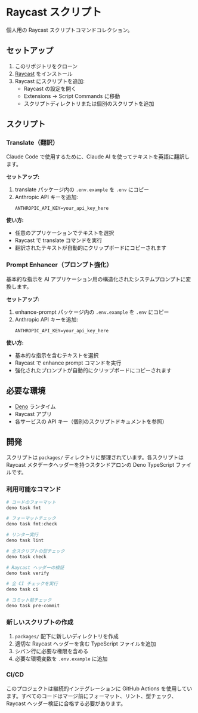 # Raycast スクリプト

個人用の Raycast スクリプトコマンドコレクション。

## セットアップ

1. このリポジトリをクローン
2. [Raycast](https://raycast.com/) をインストール
3. Raycast にスクリプトを追加:
   - Raycast の設定を開く
   - Extensions → Script Commands に移動
   - スクリプトディレクトリまたは個別のスクリプトを追加

## スクリプト

### Translate（翻訳）

Claude Code で使用するために、Claude AI を使ってテキストを英語に翻訳します。

**セットアップ:**

1. translate パッケージ内の `.env.example` を `.env` にコピー
2. Anthropic API キーを追加:
   ```
   ANTHROPIC_API_KEY=your_api_key_here
   ```

**使い方:**

- 任意のアプリケーションでテキストを選択
- Raycast で translate コマンドを実行
- 翻訳されたテキストが自動的にクリップボードにコピーされます

### Prompt Enhancer（プロンプト強化）

基本的な指示を AI アプリケーション用の構造化されたシステムプロンプトに変換します。

**セットアップ:**

1. enhance-prompt パッケージ内の `.env.example` を `.env` にコピー
2. Anthropic API キーを追加:
   ```
   ANTHROPIC_API_KEY=your_api_key_here
   ```

**使い方:**

- 基本的な指示を含むテキストを選択
- Raycast で enhance prompt コマンドを実行
- 強化されたプロンプトが自動的にクリップボードにコピーされます

## 必要な環境

- [Deno](https://deno.land/) ランタイム
- Raycast アプリ
- 各サービスの API キー（個別のスクリプトドキュメントを参照）

## 開発

スクリプトは `packages/` ディレクトリに整理されています。各スクリプトは Raycast
メタデータヘッダーを持つスタンドアロンの Deno TypeScript ファイルです。

### 利用可能なコマンド

```bash
# コードのフォーマット
deno task fmt

# フォーマットチェック
deno task fmt:check

# リンター実行
deno task lint

# 全スクリプトの型チェック
deno task check

# Raycast ヘッダーの検証
deno task verify

# 全 CI チェックを実行
deno task ci

# コミット前チェック
deno task pre-commit
```

### 新しいスクリプトの作成

1. `packages/` 配下に新しいディレクトリを作成
2. 適切な Raycast ヘッダーを含む TypeScript ファイルを追加
3. シバン行に必要な権限を含める
4. 必要な環境変数を `.env.example` に追加

### CI/CD

このプロジェクトは継続的インテグレーションに GitHub Actions を使用しています。すべてのコードはマージ前にフォーマット、リント、型チェック、Raycast ヘッダー検証に合格する必要があります。
